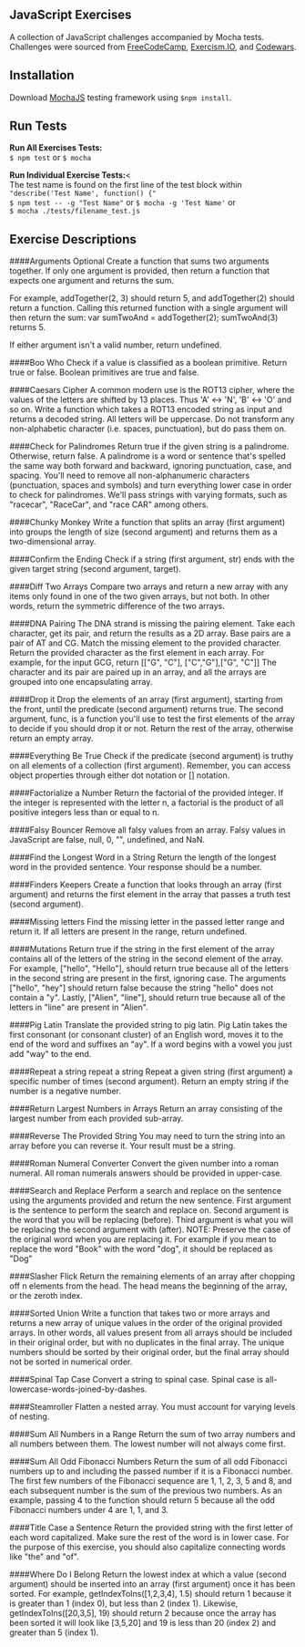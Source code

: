 JavaScript Exercises
--
A collection of JavaScript challenges accompanied by Mocha tests. Challenges were sourced from
[FreeCodeCamp](https://www.freecodecamp.com), [Exercism.IO](http://exercism.io), and [Codewars](https://www.codewars.com).

Installation
-
Download [MochaJS](https://mochajs.org) testing framework using ```$npm install```.

Run Tests
-
<b>Run All Exercises Tests:</b>
<br>```$ npm test``` or ```$ mocha```

<b>Run Individual Exercise Tests:</b><<br>
The test name is found on the first line of the test block within ```"describe('Test Name', function() {"```
<br>```$ npm test -- -g "Test Name"``` or ```$ mocha -g 'Test Name'``` or
<br>```$ mocha ./tests/filename_test.js```

Exercise Descriptions
-

####Arguments Optional 
Create a function that sums two arguments together. If only one argument is provided, then
return a function that expects one argument and returns the sum.

For example, addTogether(2, 3) should return 5, and addTogether(2) should
return a function. Calling this returned function with a single argument will then
return the sum: var sumTwoAnd = addTogether(2); sumTwoAnd(3) returns 5.

If either argument isn't a valid number, return undefined.

<!-- ####Binary Agents 
Return an English translated sentence of the passed binary string.
The binary string will be space separated. -->

####Boo Who 
Check if a value is classified as a boolean primitive. Return true or false.
Boolean primitives are true and false.

####Caesars Cipher 
A common modern use is the ROT13 cipher, where the values of the letters are shifted by 13 places. Thus 'A' ↔ 'N', 'B' ↔ 'O' and so on. Write a function which takes a ROT13 encoded string as input and returns a decoded string. All letters will be uppercase. Do not transform any non-alphabetic character (i.e. spaces, punctuation), but do pass them on.

####Check for Palindromes 
Return true if the given string is a palindrome. Otherwise, return false. A palindrome is a word or sentence that's spelled the same way both forward and backward, ignoring punctuation, case, and spacing. You'll need to remove all non-alphanumeric characters (punctuation, spaces and symbols) and turn everything lower case in order to check for palindromes. We'll pass strings with varying formats, such as "racecar", "RaceCar", and "race CAR" among others.

####Chunky Monkey 
Write a function that splits an array (first argument) into groups the length of size (second argument) and returns them as a two-dimensional array.

####Confirm the Ending 
Check if a string (first argument, str) ends with the given target string (second argument, target).

####Diff Two Arrays 
Compare two arrays and return a new array with any items only found in one of the two given arrays, but not both. In other words, return the symmetric difference of the two arrays.

####DNA Pairing 
The DNA strand is missing the pairing element. Take each character, get its pair, and return the results as a 2D array. Base pairs are a pair of AT and CG. Match the missing element to the provided character. Return the provided character as the first element in each array. For example, for the input GCG, return [["G", "C"], ["C","G"],["G", "C"]] The character and its pair are paired up in an array, and all the arrays are grouped into one encapsulating array.

####Drop it 
Drop the elements of an array (first argument), starting from the front, until the predicate (second argument) returns true.
The second argument, func, is a function you'll use to test the first elements of the array to decide if you should drop it or not.
Return the rest of the array, otherwise return an empty array.

####Everything Be True 
Check if the predicate (second argument) is truthy on all elements of a collection (first argument).
Remember, you can access object properties through either dot notation or [] notation.

####Factorialize a Number 
Return the factorial of the provided integer. If the integer is represented with the letter n, a factorial is the product of all positive integers less than or equal to n. 

####Falsy Bouncer 
Remove all falsy values from an array.
Falsy values in JavaScript are false, null, 0, "", undefined, and NaN.

####Find the Longest Word in a String 
Return the length of the longest word in the provided sentence. Your response should be a number.

####Finders Keepers 
Create a function that looks through an array (first argument) and returns the first element in the array that passes a truth test (second argument).

####Missing letters 
Find the missing letter in the passed letter range and return it. If all letters are present in the range, return undefined.

####Mutations 
Return true if the string in the first element of the array contains all of the letters of the string in the second element of the array. For example, ["hello", "Hello"], should return true because all of the letters in the second string are present in the first, ignoring case. The arguments ["hello", "hey"] should return false because the string "hello" does not contain a "y". Lastly, ["Alien", "line"], should return true because all of the letters in "line" are present in "Alien".

####Pig Latin 
Translate the provided string to pig latin. Pig Latin takes the first consonant (or consonant cluster) of an English word, moves it to the end of the word and suffixes an "ay". If a word begins with a vowel you just add "way" to the end.

####Repeat a string repeat a string 
Repeat a given string (first argument) a specific number of times (second argument). Return an empty string if the number is a negative number.

####Return Largest Numbers in Arrays 
Return an array consisting of the largest number from each provided sub-array.

####Reverse The Provided String
You may need to turn the string into an array before you can reverse it.
Your result must be a string.

####Roman Numeral Converter 
Convert the given number into a roman numeral.
All roman numerals answers should be provided in upper-case.

####Search and Replace 
Perform a search and replace on the sentence using the arguments provided and return the new sentence. First argument is the sentence to perform the search and replace on. Second argument is the word that you will be replacing (before). Third argument is what you will be replacing the second argument with (after). NOTE: Preserve the case of the original word when you are replacing it. For example if you mean to replace the word "Book" with the word "dog", it should be replaced as "Dog"

####Slasher Flick 
Return the remaining elements of an array after chopping off n elements from the head.
The head means the beginning of the array, or the zeroth index.

####Sorted Union 
Write a function that takes two or more arrays and returns a new array of unique values in the order of the original provided arrays. In other words, all values present from all arrays should be included in their original order, but with no duplicates in the final array. The unique numbers should be sorted by their original order, but the final array should not be sorted in numerical order.

####Spinal Tap Case 
Convert a string to spinal case. Spinal case is all-lowercase-words-joined-by-dashes.

####Steamroller 
Flatten a nested array. You must account for varying levels of nesting.

####Sum All Numbers in a Range 
Return the sum of two array numbers and all numbers between them. The lowest number will not always come first.

####Sum All Odd Fibonacci Numbers 
Return the sum of all odd Fibonacci numbers up to and including the passed number if it is a Fibonacci number. The first few numbers of the Fibonacci sequence are 1, 1, 2, 3, 5 and 8, and each subsequent number is the sum of the previous two numbers.
As an example, passing 4 to the function should return 5 because all the odd Fibonacci numbers under 4 are 1, 1, and 3.

####Title Case a Sentence 
Return the provided string with the first letter of each word capitalized. Make sure the rest of the word is in lower case. For the purpose of this exercise, you should also capitalize connecting words like "the" and "of".

####Where Do I Belong
Return the lowest index at which a value (second argument) should be inserted into an array (first argument) once it has been sorted. For example, getIndexToIns([1,2,3,4], 1.5) should return 1 because it is greater than 1 (index 0), but less than 2 (index 1). Likewise, getIndexToIns([20,3,5], 19) should return 2 because once the array has been sorted it will look like [3,5,20] and 19 is less than 20 (index 2) and greater than 5 (index 1).


